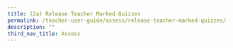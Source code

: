 ```yaml
---
title: (2a) Release Teacher Marked Quizzes
permalink: /teacher-user-guide/assess/release-teacher-marked-quizzes/
description: ""
third_nav_title: Assess
---
```

